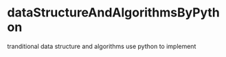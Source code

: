 # dataStructureAndAlgorithmsByPython
tranditional data structure and algorithms use python to implement
